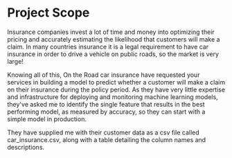 
# Project Scope

Insurance companies invest a lot of time and money into optimizing their pricing and accurately estimating the likelihood that customers will make a claim. In many countries insurance it is a legal requirement to have car insurance in order to drive a vehicle on public roads, so the market is very large!

Knowing all of this, On the Road car insurance have requested your services in building a model to predict whether a customer will make a claim on their insurance during the policy period. As they have very little expertise and infrastructure for deploying and monitoring machine learning models, they've asked me to identify the single feature that results in the best performing model, as measured by accuracy, so they can start with a simple model in production.

They have supplied me with their customer data as a csv file called car_insurance.csv, along with a table detailing the column names and descriptions.
